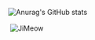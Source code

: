 ![Anurag's GitHub stats](https://github-readme-stats.vercel.app/api?username=JiMeow&show_icons=true&theme=radical)

<p>&nbsp;<img align="center" src="https://github-readme-stats.vercel.app/api/top-langs/?username=JiMeow&hide=Shaderlab,Tex,ASP.net,HLSL&theme=dark" alt="JiMeow" /></p>
